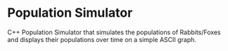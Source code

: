 # Population Simulator

C++ Population Simulator that simulates the populations of Rabbits/Foxes and displays their populations over time on a simple ASCII graph.
